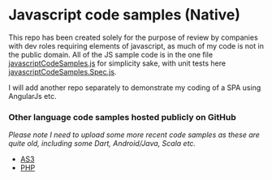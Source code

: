 # Javascript code samples (Native)

This repo has been created solely for the purpose of review by companies with dev roles requiring elements of javascript,
as much of my code is not in the public domain. All of the JS sample code is in the one file
[javascriptCodeSamples.js](https://github.com/derekdon/javascript-code-samples/blob/master/javascriptCodeSamples.js)
for simplicity sake, with unit tests here
[javascriptCodeSamples.Spec.js](https://github.com/derekdon/javascript-code-samples/blob/master/test/unit/javascriptCodeSamples.Spec.js).

I will add another repo separately to demonstrate my coding of a SPA using AngularJs etc.

### Other language code samples hosted publicly on GitHub

*Please note I need to upload some more recent code samples as these are quite old, including some Dart, Android/Java, Scala etc.*

* [AS3](https://github.com/derekdon/ActionScript-Flex/tree/master/as3/com/derekdonnelly)
* [PHP](https://github.com/derekdon/GardenPlugins/tree/master/SSLControllers)
